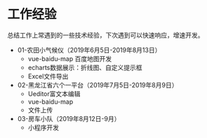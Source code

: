 # 工作经验

总结工作上常遇到的一些技术经验，下次遇到可以快速响应，增速开发。

* 01-农田小气候仪（2019年6月5日-2019年8月13日）
  * vue-baidu-map 百度地图开发
  * echarts数据展示：折线图、自定义提示框
  * Excel文件导出
* 02-黑龙江省六个一平台（2019年7月5日-2019年8月9日）
  * Ueditor富文本编辑
  * vue-baidu-map
  * 文件上传
* 03-房车小队（2019年8月12日-9月）
  * 小程序开发


